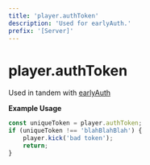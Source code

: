 ```yaml
---
title: 'player.authToken'
description: 'Used for earlyAuth.'
prefix: '[Server]'
---
```


# player.authToken

Used in tandem with [earlyAuth](https://wiki.altv.mp/wiki/Tutorial:Setup_EarlyAuth)

**Example Usage**

```js
const uniqueToken = player.authToken;
if (uniqueToken !== 'blahBlahBlah') {
    player.kick('bad token');
    return;
}
```
